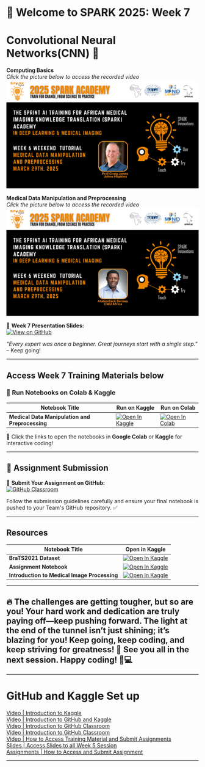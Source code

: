 
# 🚀 Welcome to SPARK 2025: Week 7 
# Convolutional Neural Networks(CNN) 🐍 
**Computing Basics**  
_Click the picture below to access the recorded video_  
[![Medical Data Manipulation](https://github.com/SPARK-Academy-2025/SPARK-2025/blob/main/SPARK%202025_%20Week%206%20-%20Medical%20data%20manipulation%20and%20preprocessing/prof.png?raw=true)](https://youtu.be/hRe69Q7qnHA)


**Medical Data Manipulation and Preprocessing**  
_Click the picture below to access the recorded video_  
[![Medical Data Manipulation and Preprocessing](https://github.com/SPARK-Academy-2025/SPARK-2025/blob/main/SPARK%202025_%20Week%206%20-%20Medical%20data%20manipulation%20and%20preprocessing/bernes.png?raw=true)](https://youtu.be/jDucTySo3OI)  


🔗 **Week 7 Presentation Slides:**  
[![View on GitHub](https://img.shields.io/badge/View%20on-GitHub-181717?style=for-the-badge&logo=github&logoColor=white)](https://github.com/SPARK-Academy-2025/SPARK-2025/blob/main/SPARK%202025_%20Week%206%20-%20Medical%20data%20manipulation%20and%20preprocessing/Week%206_%20Slides/Medical%20Image%20Processing.pptx)   


*"Every expert was once a beginner. Great journeys start with a single step."* – Keep going!  

---

## **Access Week 7 Training Materials below**
### 📖 Run Notebooks on Colab & Kaggle  

| Notebook Title | Run on Kaggle | Run on Colab |
|---------------|--------------|-------------|
| **Medical Data Manipulation and Preprocessing** | [![Open In Kaggle](https://kaggle.com/static/images/open-in-kaggle.svg)](https://www.kaggle.com/code/spark2025/medical-data-manipulation-and-preprocessing) | [![Open In Colab](https://colab.research.google.com/assets/colab-badge.svg)](https://colab.research.google.com/drive/1qUxAzoLBOLhoS7iGkbhoqsiZijWl2VUz?usp=sharing) |


🚀 Click the links to open the notebooks in **Google Colab** or **Kaggle** for interactive coding!

---
## 📌 Assignment Submission  

🔗 **Submit Your Assignment on GitHub:**  
[![GitHub Classroom](https://img.shields.io/badge/Submit%20on-GitHub-181717?style=for-the-badge&logo=github&logoColor=white)](https://classroom.github.com/a/JEv8bg1h)  

Follow the submission guidelines carefully and ensure your final notebook is pushed to your Team's GitHub repository. ✅  

---
## **Resources**

| Notebook Title | Open in Kaggle |
|---------------|---------------|
| **BraTS2021 Dataset** | [![Open In Kaggle](https://kaggle.com/static/images/open-in-kaggle.svg)](https://www.kaggle.com/datasets/dschettler8845/brats-2021-task1) |
| **Assignment Notebook** | [![Open In Kaggle](https://kaggle.com/static/images/open-in-kaggle.svg)](https://www.kaggle.com/code/spark2025/week-6-assignment-template) |
| **Introduction to Medical Image Processing** | [![Open In Kaggle](https://kaggle.com/static/images/open-in-kaggle.svg)](https://www.kaggle.com/code/spark2025/medical-data-manipulation-and-preprocessing) |



---
🔥 The challenges are getting tougher, but so are you! Your hard work and dedication are truly paying off—keep pushing forward. The light at the end of the tunnel isn’t just shining; it’s blazing for you! Keep going, keep coding, and keep striving for greatness! 🚀 See you all in the next session. Happy coding! 🎉💻
---

---

# GitHub and Kaggle Set up
[Video | Introduction to Kaggle](https://youtu.be/0nKvu6x9dU4)    
[Video | Introduction to GitHub and Kaggle](https://youtu.be/XFfogAFQUPY)     
[Video | Introduction to GitHub Classroom](https://youtu.be/fkEFcZu9ItQ)   
[Video | Introduction to GitHub Classroom](https://youtu.be/fkEFcZu9ItQ)   
[Video | How to Access Training Material and Submit Assignments](https://youtu.be/_qSnp0ScHpk)   
[Slides | Access Slides to all Week 5 Session](https://github.com/SPARK-Academy-2025/SPARK-2025/tree/main/SPARK%202025%3A%20Week%205%20-%20Machine%20Learning%20Concepts/Week%205%3A%20Slides)   
[Assignments | How to Access and Submit Assignment](https://classroom.github.com/a/_RCX3LWo)

---




